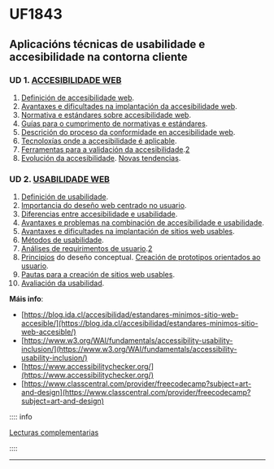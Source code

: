 # UF1843

## Aplicacións técnicas de usabilidade e accesibilidade na contorna cliente

<!-- ### 30h 14/02/23-21/02/23 -->
### UD 1. [ACCESIBILIDADE WEB](https://www.formate.es/curso/accesibilidad-web/)

1. [Definición de accesibilidade web](https://www.w3.org/WAI/fundamentals/accessibility-intro/).
2. [Avantaxes e dificultades na implantación da accesibilidade web](https://programaraciegas.net/?p=178).
3. [Normativa e estándares sobre accesibilidade web](https://administracionelectronica.gob.es/pae_Home/pae_Estrategias/pae_Accesibilidad/pae_normativa/pae_eInclusion_Normas_Accesibilidad.html).
4. [Guías para o cumprimento de normativas e estándares](https://www.humanlevel.com/diccionario-marketing-online/pautas-de-accesibilidad-wcag).
5. [Descrición do proceso da conformidade en accesibilidade web](https://www.tuwebaccesible.es/tres-niveles-de-accesibilidad-web-criterios-de-conformidad-a-aa-y-aaa-administraciones-publicas/).
6. [Tecnoloxías onde a accesibilidade é aplicable](https://learn.microsoft.com/en-us/microsoft-edge/accessibility/build/).
7. [Ferramentas para a validación da accesibilidade](https://www.w3.org/WAI/ER/tools/).[2](https://wave.webaim.org/)
8. [Evolución da accesibilidade](https://blog.adobe.com/en/publish/2021/05/20/the-evolution-of-digital-accessibility-over-the-decades). [Novas tendencias](https://www.youtube.com/playlist?list=PLfCFZkKjngqrnEaIymHKvsym025w0cOF3).

### UD 2. [USABILIDADE WEB](https://99designs.es/blog/web-digital/website-usability-principles/)

1. [Definición de usabilidade](https://usabilitygeek.com/an-introduction-to-website-usability-testing/).
2. [Importancia do deseño web centrado no usuario](https://www.interaction-design.org/literature/topics/user-centered-design).
3. [Diferencias entre accesibilidade e usabilidade](https://dev.to/yuridevat/usability-accessibility-commonalities-and-differences-108d).
4. [Avantaxes e problemas na combinación de accesibilidade e usabilidade](https://blog.usablenet.com/accessibility-vs-usability-what-is-the-difference-to-the-disability-community).
5. [Avantaxes e dificultades na implantación de sitios web usables](https://medium.com/@eliseohdez/m%C3%A9todos-y-t%C3%A9cnicas-de-evaluaci%C3%B3n-de-la-usabilidad-sin-personas-usuarias-e8f7b03c8654).
6. [Métodos de usabilidade](https://medium.com/@eliseohdez/m%C3%A9todos-y-t%C3%A9cnicas-de-evaluaci%C3%B3n-de-la-usabilidad-sin-personas-usuarias-e8f7b03c8654).
7. [Análises de requirimentos de usuario](https://colorvivo.com/los-9-requisitos-para-crear-un-proyecto-web/).[2](https://bgan.es/blog-marketing-digital/tecnicas-de-ux-la-clave-esta-en-una-buena-captura-de-requisitos/)
8. [Principios](https://xd.adobe.com/ideas/principles/web-design/) do deseño conceptual. [Creación de prototipos orientados ao usuario](https://www.iebschool.com/blog/herramientas-prototipado-analitica-usabilidad/).
9. [Pautas para a creación de sitios web usables](https://es.semrush.com/blog/usabilidad-web-principios-jakob-nielsen/).
10. [Avaliación da usabilidad](https://xd.adobe.com/ideas/process/user-testing/top-7-usability-testing-methods/).

**Máis info**:

- [https://blog.ida.cl/accesibilidad/estandares-minimos-sitio-web-accesible/](https://blog.ida.cl/accesibilidad/estandares-minimos-sitio-web-accesible/)
- [https://www.w3.org/WAI/fundamentals/accessibility-usability-inclusion/](https://www.w3.org/WAI/fundamentals/accessibility-usability-inclusion/)
- [https://www.accessibilitychecker.org/](https://www.accessibilitychecker.org/)
- [https://www.classcentral.com/provider/freecodecamp?subject=art-and-design](https://www.classcentral.com/provider/freecodecamp?subject=art-and-design)

:::: info

[Lecturas complementarias](UF1843.md)

::::

---
<!--
##### Referente de competencia: 

Esta unidade formativa se corresponde coa RP4

Capacidades e Criterios de Avaliación: 

**C1: Aplicar técnicas de usabilidade e accesibilidade no desenvolvemento de interfaces de usuario.**

- CE1.1 Distinguir e explicar pautas de accesibilidade ao contido nos documentos elaborados para permitir unha mellor navegación e comprensión dos usuarios.
- CE1.2 Distinguir e explicar pautas de usabilidade ao contido nos documentos elaborados para permitir unha mellor calidade, efectividade e satisfacción dos usuarios.
- CE1.3 Nun suposto práctico, no que se pide crear e manter compoñentes software e documentos aplicar normas de accesibilidade e usabilidade para mellorar a súa utilización.

---

#### Febreiro

| L                                                            | M                                                            | W                                                            | X                                                            | V                                                            | s    | d    |
| ------------------------------------------------------------ | ------------------------------------------------------------ | ------------------------------------------------------------ | ------------------------------------------------------------ | ------------------------------------------------------------ | ---- | ---- |
|                                                              | **14**<br/>&rarr; Técnicas de usabilidade e accesibilidade:<br/>&rarr; UF1843<br/> | **15**<br/>&rarr; Técnicas de usabilidade e accesibilidade:<br/>&rarr; UF1843<br/> | **16**<br/>&rarr; Técnicas de usabilidade e accesibilidade:<br/>&rarr; UF1843<br/> | **17**<br/>&rarr; Técnicas de usabilidade e accesibilidade:<br/>&rarr; UF1843<br/> |      |      |
| **20**<br/>&rarr; Técnicas de usabilidade e accesibilidade:<br/>&rarr; Proba práctica avaliable<br/>&rarr; UF1843<br/> | **21**<br/>&rarr; Técnicas de usabilidade e accesibilidade:<br/>&rarr; Proba teórica avaliable<br>&rarr; UF1843<br/> |                                                              |                                                              |                                                              |      |      |

Probas prácticas:

Despois de realizar distintos exemplos de paxina web o alumnado debe poder realizar un documento HTML perfectamente estruturado, segundo os estándares

- Crear un sitio básico con html5 seguindo as indicacións dadas.

  - Recoñecer as linguaxes de marcado e empregalas para estruturar e difundir contidos web.

   -->
